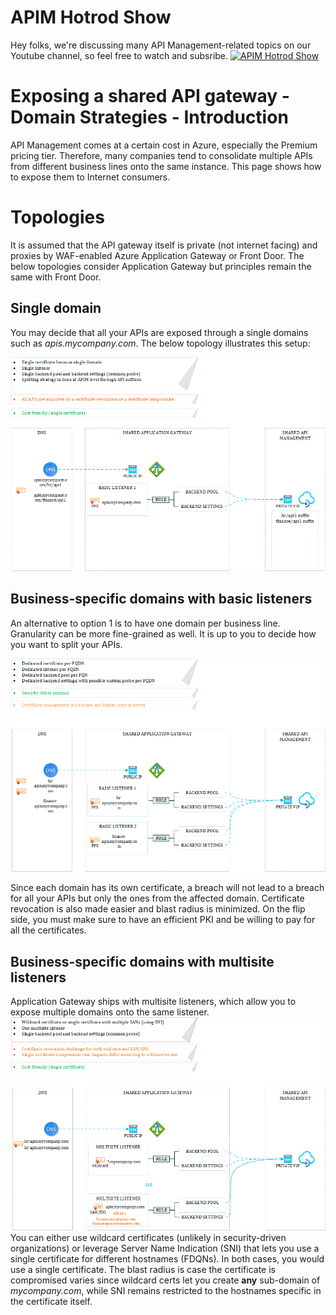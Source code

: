 
# APIM Hotrod Show
Hey folks, we're discussing many API Management-related topics on our Youtube channel, so feel free to watch and subsribe.
[![APIM Hotrod Show](../images/apimhotrodshow.png 'APIM Hotrod Show')](https://www.youtube.com/@APIMHotrod)


# Exposing a shared API gateway - Domain Strategies - Introduction
API Management comes at a certain cost in Azure, especially the Premium pricing tier. Therefore, many companies tend to consolidate multiple APIs from different business lines onto the same instance. This page shows how to expose them to Internet consumers. 

# Topologies
It is assumed that the API gateway itself is private (not internet facing) and proxies by WAF-enabled Azure Application Gateway or Front Door. The below topologies consider Application Gateway but principles remain the same with Front Door.

## Single domain
You may decide that all your APIs are exposed through a single domains such as *apis.mycompany.com*. The below topology illustrates this setup:

![single domain](singledomain.png)

## Business-specific domains with basic listeners

An alternative to option 1 is to have one domain per business line. Granularity can be more fine-grained as well. It is up to you to decide how you want to split your APIs. 

![business-specific-domains](businessspecific.png)

Since each domain has its own certificate, a breach will not lead to a breach for all your APIs but only the ones from the affected domain. Certificate revocation is also made easier and blast radius is minimized. On the flip side, you must make sure to have an efficient PKI and be willing to pay for all the certificates.

## Business-specific domains with multisite listeners
Application Gateway ships with multisite listeners, which allow you to expose multiple domains onto the same listener. 
![business-specific-domains-multi](businessspecificmulti.png)
You can either use wildcard certificates (unlikely in security-driven organizations) or leverage Server Name Indication (SNI) that lets you use a single certificate for different hostnames (FDQNs). In both cases, you would use a single certificate. The blast radius is case the certificate is compromised varies since wildcard certs let you create **any** sub-domain of *mycompany.com*, while SNI remains restricted to the hostnames specific in the certificate itself.